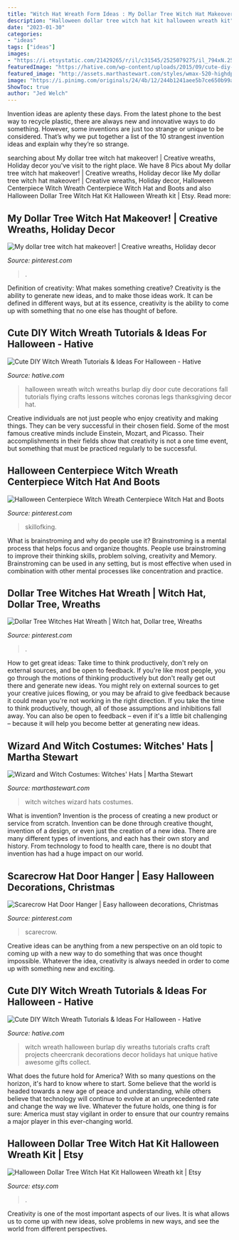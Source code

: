 ```yaml
---
title: "Witch Hat Wreath Form Ideas : My Dollar Tree Witch Hat Makeover!"
description: "Halloween dollar tree witch hat kit halloween wreath kit"
date: "2023-01-30"
categories:
- "ideas"
tags: ["ideas"]
images:
- "https://i.etsystatic.com/21429265/r/il/c31545/2525079275/il_794xN.2525079275_cze8.jpg"
featuredImage: "https://hative.com/wp-content/uploads/2015/09/cute-diy-witch-wreath-tutorials/14-cute-diy-witch-wreath-tutorials.jpg"
featured_image: "http://assets.marthastewart.com/styles/wmax-520-highdpi/d20/ha98304_hal00_s_hat3/ha98304_hal00_s_hat3_xl.jpg?itok=I0sEBQ_h"
image: "https://i.pinimg.com/originals/24/4b/12/244b1241aee5b7ce650b99ab2a97c11b.jpg"
ShowToc: true
author: "Jed Welch"
---
```



Invention ideas are aplenty these days. From the latest phone to the best way to recycle plastic, there are always new and innovative ways to do something. However, some inventions are just too strange or unique to be considered. That’s why we put together a list of the 10 strangest invention ideas and explain why they’re so strange.

	

		
searching about My dollar tree witch hat makeover! | Creative wreaths, Holiday decor you've visit to the right place. We have 8 Pics about My dollar tree witch hat makeover! | Creative wreaths, Holiday decor like My dollar tree witch hat makeover! | Creative wreaths, Holiday decor, Halloween Centerpiece Witch Wreath Centerpiece Witch Hat and Boots and also Halloween Dollar Tree Witch Hat Kit Halloween Wreath kit | Etsy. Read more:
		
    
## My Dollar Tree Witch Hat Makeover! | Creative Wreaths, Holiday Decor

<img loading=lazy src="https://i.pinimg.com/originals/3d/af/64/3daf645af6dbc3c3a893aae2b645d232.jpg" onerror="this.onerror=null;this.src='https://tse4.mm.bing.net/th?id=OIP.ywC3i64e_sTbqClRQYHnywHaJ4&amp;pid=15.1';" alt="My dollar tree witch hat makeover! | Creative wreaths, Holiday decor">

_Source: pinterest.com_

>. 

	

Definition of creativity: What makes something creative?
Creativity is the ability to generate new ideas, and to make those ideas work. It can be defined in different ways, but at its essence, creativity is the ability to come up with something that no one else has thought of before.

    
## Cute DIY Witch Wreath Tutorials &amp; Ideas For Halloween - Hative

<img loading=lazy src="https://hative.com/wp-content/uploads/2015/09/cute-diy-witch-wreath-tutorials/14-cute-diy-witch-wreath-tutorials.jpg" onerror="this.onerror=null;this.src='https://tse2.mm.bing.net/th?id=OIP.8dyoidn7qEXz0ZIPzTSjuQHaK_&amp;pid=15.1';" alt="Cute DIY Witch Wreath Tutorials &amp; Ideas For Halloween - Hative">

_Source: hative.com_

>halloween wreath witch wreaths burlap diy door cute decorations fall tutorials flying crafts lessons witches coronas legs thanksgiving decor hat. 

	

Creative individuals are not just people who enjoy creativity and making things. They can be very successful in their chosen field. Some of the most famous creative minds include Einstein, Mozart, and Picasso. Their accomplishments in their fields show that creativity is not a one time event, but something that must be practiced regularly to be successful.

    
## Halloween Centerpiece Witch Wreath Centerpiece Witch Hat And Boots

<img loading=lazy src="https://i.pinimg.com/originals/24/4b/12/244b1241aee5b7ce650b99ab2a97c11b.jpg" onerror="this.onerror=null;this.src='https://tse1.mm.bing.net/th?id=OIP.gYDrETMAuw0AaYxy72B7vgHaJ4&amp;pid=15.1';" alt="Halloween Centerpiece Witch Wreath Centerpiece Witch Hat and Boots">

_Source: pinterest.com_

>skillofking. 

	

What is brainstroming and why do people use it?
Brainstroming is a mental process that helps focus and organize thoughts. People use brainstroming to improve their thinking skills, problem solving, creativity and Memory. Brainstroming can be used in any setting, but is most effective when used in combination with other mental processes like concentration and practice.

    
## Dollar Tree Witches Hat Wreath | Witch Hat, Dollar Tree, Wreaths

<img loading=lazy src="https://i.pinimg.com/originals/db/90/42/db9042596c9b7fc6e6d9917c7705815e.jpg" onerror="this.onerror=null;this.src='https://tse4.mm.bing.net/th?id=OIP.ZBQd86DO5_mN5jWpNuq74AHaJ4&amp;pid=15.1';" alt="Dollar Tree Witches Hat Wreath | Witch hat, Dollar tree, Wreaths">

_Source: pinterest.com_

>. 

	

How to get great ideas: Take time to think productively, don't rely on external sources, and be open to feedback.
If you're like most people, you go through the motions of thinking productively but don't really get out there and generate new ideas. You might rely on external sources to get your creative juices flowing, or you may be afraid to give feedback because it could mean you're not working in the right direction. If you take the time to think productively, though, all of those assumptions and inhibitions fall away. You can also be open to feedback – even if it's a little bit challenging – because it will help you become better at generating new ideas.

    
## Wizard And Witch Costumes: Witches&#039; Hats | Martha Stewart

<img loading=lazy src="http://assets.marthastewart.com/styles/wmax-520-highdpi/d20/ha98304_hal00_s_hat3/ha98304_hal00_s_hat3_xl.jpg?itok=I0sEBQ_h" onerror="this.onerror=null;this.src='https://tse2.mm.bing.net/th?id=OIP.0ORfKs_MdOSGbeVgZHGxLgHaJQ&amp;pid=15.1';" alt="Wizard and Witch Costumes: Witches&#039; Hats | Martha Stewart">

_Source: marthastewart.com_

>witch witches wizard hats costumes. 

	

What is invention?
Invention is the process of creating a new product or service from scratch. Invention can be done through creative thought, invention of a design, or even just the creation of a new idea. There are many different types of inventions, and each has their own story and history. From technology to food to health care, there is no doubt that invention has had a huge impact on our world.

    
## Scarecrow Hat Door Hanger | Easy Halloween Decorations, Christmas

<img loading=lazy src="https://i.pinimg.com/736x/25/2e/69/252e6900e692e4b3ae56d2229f6c39f1.jpg" onerror="this.onerror=null;this.src='https://tse4.mm.bing.net/th?id=OIP.xBrnndvWrxrA4RQo0LSEiwHaNF&amp;pid=15.1';" alt="Scarecrow Hat Door Hanger | Easy halloween decorations, Christmas">

_Source: pinterest.com_

>scarecrow. 

	

Creative ideas can be anything from a new perspective on an old topic to coming up with a new way to do something that was once thought impossible. Whatever the idea, creativity is always needed in order to come up with something new and exciting.

    
## Cute DIY Witch Wreath Tutorials &amp; Ideas For Halloween - Hative

<img loading=lazy src="http://hative.com/wp-content/uploads/2015/09/cute-diy-witch-wreath-tutorials/1-cute-diy-witch-wreath-tutorials.jpg" onerror="this.onerror=null;this.src='https://tse1.mm.bing.net/th?id=OIP.fq4cZ5d0DDeknHOLt-uj9AHaJx&amp;pid=15.1';" alt="Cute DIY Witch Wreath Tutorials &amp; Ideas For Halloween - Hative">

_Source: hative.com_

>witch wreath halloween burlap diy wreaths tutorials crafts craft projects cheercrank decorations decor holidays hat unique hative awesome gifts collect. 

	

What does the future hold for America? With so many questions on the horizon, it's hard to know where to start. Some believe that the world is headed towards a new age of peace and understanding, while others believe that technology will continue to evolve at an unprecedented rate and change the way we live. Whatever the future holds, one thing is for sure: America must stay vigilant in order to ensure that our country remains a major player in this ever-changing world.

    
## Halloween Dollar Tree Witch Hat Kit Halloween Wreath Kit | Etsy

<img loading=lazy src="https://i.etsystatic.com/21429265/r/il/c31545/2525079275/il_794xN.2525079275_cze8.jpg" onerror="this.onerror=null;this.src='https://tse3.mm.bing.net/th?id=OIP.5G4_VekPflguSrFYV_G0GwHaMl&amp;pid=15.1';" alt="Halloween Dollar Tree Witch Hat Kit Halloween Wreath kit | Etsy">

_Source: etsy.com_

>. 

	

Creativity is one of the most important aspects of our lives. It is what allows us to come up with new ideas, solve problems in new ways, and see the world from different perspectives.

